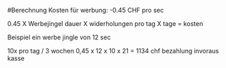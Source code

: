#Berechnung Kosten für werbung:
-0.45 CHF pro sec

0.45 X Werbejingel dauer X widerholungen pro tag X tage = kosten

Beispiel ein werbe jingle von 12 sec 

10x pro tag / 3 wochen
0,45 x 12 x 10 x 21 = 1134 chf
bezahlung invoraus kasse
